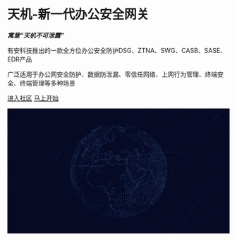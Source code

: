 # 天机-新一代办公安全网关

***寓意“天机不可泄露”***

有安科技推出的一款全方位办公安全防护DSG、ZTNA、SWG、CASB、SASE、EDR产品

广泛适用于办公网安全防护、数据防泄漏、零信任网络、上网行为管理、终端安全、终端管理等多种场景

[<i class="iconfont icon-github"></i> 进入社区](https://github.com/Safe3/tianji)
[马上开始 <i class="iconfont icon-down"></i>](#main)

<!-- background image -->
![](_media/2.png)

